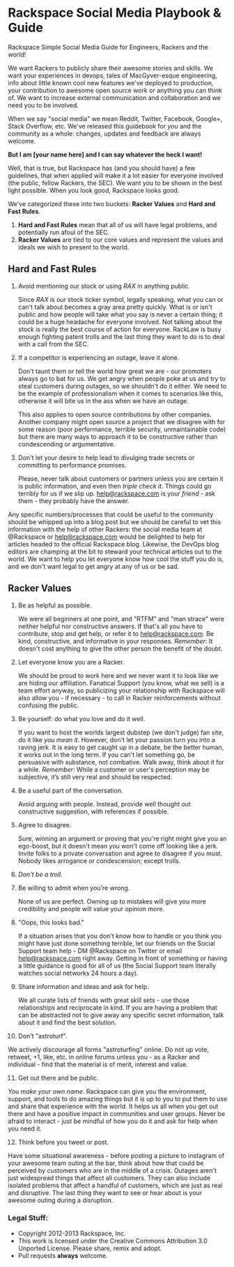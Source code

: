 # Rackspace Social Media Playbook & Guide
Rackspace Simple Social Media Guide for Engineers, Rackers and the world!

We want Rackers to publicly share their awesome stories and skills. We want
your experiences in devops, tales of MacGyver-esque engineering, info about
little known cool new features we've deployed to production, your contribution
to awesome open source work or anything you can think of. We want to increase
external communication and collaboration and we need you to be involved.

When we say "social media" we mean Reddit, Twitter, Facebook, Google+, Stack
Overflow, etc. We've released this guidebook for *you* and the community as a
whole: changes, updates and feedback are always welcome.

**But I am [your name here] and I can say whatever the heck I want!**

Well, that is true, but Rackspace has (and you should have) a few guidelines,
that when applied will make it a lot easier for everyone involved (the public,
fellow Rackers, the SEC). We want you to be shown in the best light possible.
When you look good, Rackspace looks good.

We've categorized these into two buckets: **Racker Values** and **Hard and Fast
Rules**.

1. **Hard and Fast Rules** mean that all of us will have legal problems, and
   potentially run afoul of the SEC.
2. **Racker Values** are tied to our core values and represent the values and
   ideals we wish to present to the world.


## Hard and Fast Rules

1. Avoid mentioning our stock or using *RAX* in anything public.

   Since *RAX* is our stock ticker symbol, legally speaking, what you can or
   can't talk about becomes a gray area pretty quickly. What is or isn't public
   and how people will take what you say is never a certain thing; it could be
   a huge headache for everyone involved. Not talking about the stock is really
   the best course of action for everyone. RackLaw is busy enough fighting
   patent trolls and the last thing they want to do is to deal with a call from
   the SEC.

2. If a competitor is experiencing an outage, leave it alone.

   Don't taunt them or tell the world how great we are - our promoters always
   go to bat for us. We get angry when people poke at us and try to steal
   customers during outages, so we shouldn't do it either. We need to be the
   example of professionalism when it comes to scenarios like this, otherwise
   it will bite us in the ass when we have an outage.

   This also applies to open source contributions by other companies.  Another
   company might open source a project that we disagree with for some reason
   (poor performance, terrible security, unmaintainable code) but there are
   many ways to approach it to be constructive rather than condescending or
   argumentative.

3.  Don't let your desire to help lead to divulging trade secrets or committing
    to performance promises.

    Please, never talk about customers or partners unless you are certain it is
    public information, and even then *triple check it*. Things could go
    terribly for us if we slip up. help@rackspace.com is your *friend* - ask
    them - they probably have the answer.

   Any specific numbers/processes that could be useful to the community should
   be whipped up into a blog post but we should be careful to vet this
   information with the help of other Rackers: the social media team at
   @Rackspace or help@rackspace.com would be delighted to help for articles
   headed to the official Rackspace blog. Likewise, the DevOps blog editors are
   champing at the bit to steward your technical articles out to the world. We
   want to help you let everyone know how cool the stuff you do is, and we
   don't want legal to get angry at any of us or be sad.

## Racker Values

1. Be as helpful as possible.

   We were all beginners at one point, and "RTFM" and "man strace" were neither
   helpful nor constructive answers. If that's all you have to contribute, stop
   and get help, or refer it to help@rackspace.com. Be kind, constructive, and
   informative in your responses. *Remember*: It doesn't cost anything to give
   the other person the benefit of the doubt.

2. Let everyone know you are a Racker.

   We should be proud to work here and we never want it to look like we are
   hiding our affiliation. Fanatical Support (you know, what we sell) is a team
   effort anyway, so publicizing your relationship with Rackspace will also
   allow you - if necessary - to call in Racker reinforcements without
   confusing the public.

3. Be yourself: do what you love and do it well.

   If you want to host the worlds largest dubstep (we don't judge) fan site, do
   it like *you mean it*. However, don't let your passion turn you into a
   raving jerk. It is easy to get caught up in a debate, be the better human,
   it works out in the long term. If you can't let something go, be persuasive
   with substance, not combative. Walk away, think about it for a while.
   *Remember*: While a customer or user's perception may be subjective, it’s
   still very real and should be respected.

4. Be a useful part of the conversation.

    Avoid arguing with people. Instead, provide well thought out constructive
    suggestion, with references if possible.


5. Agree to disagree.

   Sure, winning an argument or proving that you're right might give you an
   ego-boost, but it doesn't mean you won't come off looking like a jerk.
   Invite folks to a private conversation and agree to disagree if you must.
   Nobody likes arrogance or condescension; except trolls.

6. *Don't be a troll.*

7. Be willing to admit when you're wrong.

   None of us are perfect. Owning up to mistakes will give you more credibility
   and people will value your opinion more.

8. "Oops, this looks bad."

   If a situation arises that you don't know how to handle or you think you
   might have just done something terrible, let our friends on the Social
   Support team help - DM @Rackspace on Twitter or email help@rackspace.com
   right away. Getting in front of something or having a little guidance is
   good for all of us (the Social Support team literally watches social
   networks 24 hours a day).

9. Share information and ideas and ask for help.

   We all curate lists of friends with great skill sets - use those
   relationships and reciprocate in kind. If you are having a problem that can
   be abstracted not to give away any specific secret information, talk about
   it and find the best solution.

10. Don't "astroturf".

   We actively discourage all forms "astroturfing" online. Do not up vote,
   retweet, +1, like, etc. in online forums unless you - as a Racker and
   individual - find that the material is of merit, interest and value.

11. Get out there and be public.

   *You make your own name*. Rackspace can give you the environment, support,
   and tools to do amazing things but it is up to you to put them to use and
   share that experience with the world. It helps us all when you get out there
   and have a positive impact in communities and user groups. Never be afraid
   to interact - just be mindful of how you do it and ask for help when you
   need it.

12. Think before you tweet or post.

   Have some situational awareness - before posting a picture to instagram of
   your awesome team outing at the bar, think about how that could be perceived
   by customers who are in the middle of a crisis. Outages aren't just
   widespread things that affect all customers. They can also include isolated
   problems that affect a handful of customers, which are just as real and
   disruptive. The last thing they want to see or hear about is your awesome
   outing during a disruption.


### Legal Stuff:

* Copyright 2012-2013 Rackspace, Inc.
* This work is licensed under the Creative Commons Attribution 3.0 Unported
  License. Please share, remix and adopt.
* Pull requests **always** welcome.
